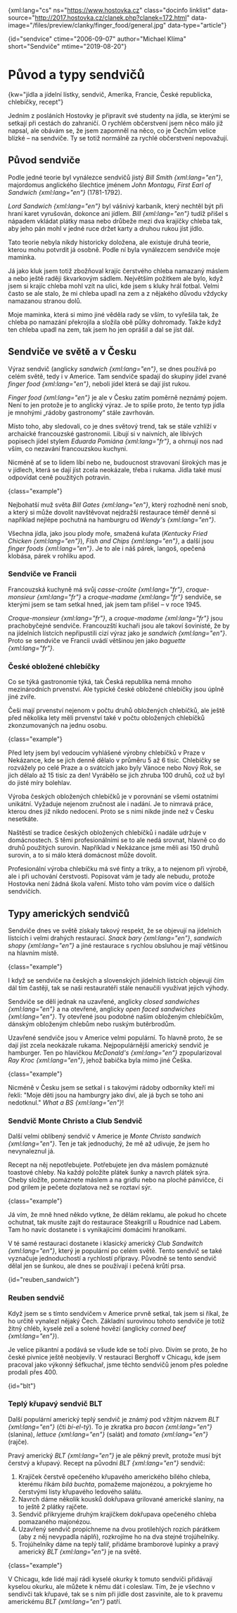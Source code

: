 
{xml:lang="cs" ns="https://www.hostovka.cz" class="docinfo linklist" data-source="http://2017.hostovka.cz/clanek.php?clanek=172.html" data-image="/files/preview/clanky/finger_food/general.jpg" data-type="article"}

{id="sendvice" ctime="2006-09-07" author="Michael Klíma" short="Sendviče" mtime="2019-08-20"}

# Původ a typy sendvičů

<!-- generated attribute kw by user_udpatekw.sh on 2019-03-13, do not edit -->

{kw="jídla a jídelní lístky, sendvič, Amerika, Francie, České republicka, chlebíčky, recept"}

Jedním z posláních Hostovky je připravit své studenty na jídla, se kterými se setkají při cestách do zahraničí. O rychlém občerstvení jsem něco málo již napsal, ale obávám se, že jsem zapomněl na něco, co je Čechům velice blízké – na sendviče. Ty se totiž normálně za rychlé občerstvení nepovažují.

## Původ sendviče

Podle jedné teorie byl vynálezce sendvičů jistý _Bill Smith {xml:lang="en"}_, majordomus anglického šlechtice jménem _John Montagu, First Earl of Sandwich {xml:lang="en"}_ (1781-1792).

_Lord Sandwich {xml:lang="en"}_ byl vášnivý karbaník, který nechtěl být při hraní karet vyrušován, dokonce ani jídlem. _Bill {xml:lang="en"}_ tudíž přišel s nápadem vkládat plátky masa nebo drůbeže mezi dva krajíčky chleba tak, aby jeho pán mohl v jedné ruce držet karty a druhou rukou jíst jídlo.

Tato teorie nebyla nikdy historicky doložena, ale existuje druhá teorie, kterou mohu potvrdit já osobně. Podle ní byla vynálezcem sendviče moje maminka.

Já jako kluk jsem totiž zbožňoval krajíc čerstvého chleba namazaný máslem a nebo ještě raději škvarkovým sádlem. Největším požitkem ale bylo, když jsem si krajíc chleba mohl vzít na ulici, kde jsem s kluky hrál fotbal. Velmi často se ale stalo, že mi chleba upadl na zem a z nějakého důvodu vždycky namazanou stranou dolů.

Moje maminka, která si mimo jiné věděla rady se vším, to vyřešila tak, že chleba po namazání překrojila a složila obě půlky dohromady. Takže když ten chleba upadl na zem, tak jsem ho jen oprášil a dal se jíst dál.

## Sendviče ve světě a v Česku

Výraz sendvič (anglicky _sandwich {xml:lang="en"}_, se dnes používá po celém světě, tedy i v Americe. Tam sendviče spadají do skupiny jídel zvané _finger food {xml:lang="en"}_, neboli jídel která se dají jíst rukou.

_Finger food {xml:lang="en"}_ je ale v Česku zatím poměrně neznámý pojem. Není to jen protože je to anglický výraz. Je to spíše proto, že tento typ jídla je mnohými „rádoby gastronomy“ stále zavrhován.

Místo toho, aby sledovali, co je dnes světový trend, tak se stále vzhlíží v archaické francouzské gastronomii. Libují si v naivních, ale líbivých popisech jídel stylem _Eduarda Pomiána {xml:lang="fr"}_, a ohrnují nos nad vším, co nezavání francouzskou kuchyni.

Nicméně ať se to lidem líbí nebo ne, budoucnost stravovaní širokých mas je v jídlech, která se dají jíst zcela neokázale, třeba i rukama. Jídla také musí odpovídat ceně použitých potravin.

{class="example"}

Nejbohatší muž světa _Bill Gates {xml:lang="en"}_, který rozhodně není snob, a který si může dovolit navštěvovat nejdražší restaurace téměř denně si například nejlépe pochutná na hamburgru od _Wendy's {xml:lang="en"}_.

Všechna jídla, jako jsou plody moře, smažená kuřata (_Kentucky Fried Chicken {xml:lang="en"}_), _Fish and Chips {xml:lang="en"}_, a další  jsou _finger foods {xml:lang="en"}_. Je to ale i náš párek, langoš, opečená klobása, párek v rohlíku apod.

### Sendviče ve Francii

Francouzská kuchyně má svůj _casse-croûte {xml:lang="fr"}_, _croque-monsieur {xml:lang="fr"}_ a _croque-madame {xml:lang="fr"}_ sendviče, se kterými jsem se tam setkal hned, jak jsem tam přišel – v roce 1945.

_Croque-monsieur {xml:lang="fr"}_, a _croque-madame {xml:lang="fr"}_ jsou prachobyčejné sendviče. Francouzští kuchaři jsou ale takoví šovinisté, že by na jídelních lístcích nepřipustili cizí výraz jako je _sandwich {xml:lang="en"}_. Proto se sendviče ve Francii uvádí většinou jen jako _baguette {xml:lang="fr"}_.

### České obložené chlebíčky

Co se týká gastronomie týká, tak Česká republika nemá mnoho mezinárodních prvenství. Ale typické české obložené chlebíčky jsou úplně jiné zvíře.

Češi mají prvenství nejenom v počtu druhů obložených chlebíčků, ale ještě před několika lety měli prvenství také v počtu obložených chlebíčků zkonzumovaných na jednu osobu.

{class="example"}

Před lety jsem byl vedoucím vyhlášené výrobny chlebíčků v Praze v Nekázance, kde se jich denně dělalo v průměru 5 až 6 tisíc. Chlebíčky se rozvážely po celé Praze a o svátcích jako byly Vánoce nebo Nový Rok, se jich dělalo až 15 tisíc za den! Vyrábělo se jich zhruba 100 druhů, což už byl do jisté míry bolehlav.

Výroba českých obložených chlebíčků je v porovnání se všemi ostatními unikátní. Vyžaduje nejenom zručnost ale i nadání. Je to nimravá práce, kterou dnes již nikdo nedocení. Proto se s nimi nikde jinde než v Česku nesetkáte.

Naštěstí se tradice českých obložených chlebíčků i nadále udržuje v domácnostech. S těmi profesionálními se to ale nedá srovnat, hlavně co do druhů použitých surovin. Například v Nekázance jsme měli asi 150 druhů surovin, a to si málo která domácnost může dovolit.

Profesionální výroba chlebíčku má své finty a triky, a to nejenom při výrobě, ale i při uchování čerstvosti. Popisovat vám je tady ale nebudu, protože Hostovka není žádná škola vaření. Místo toho vám povím více o dalších sendvičích.

## Typy amerických sendvičů

Sendviče dnes ve světě získaly takový respekt, že se objevují na jídelních lístcích i velmi drahých restaurací. _Snack bary {xml:lang="en"}_, _sandwich shopy {xml:lang="en"}_ a jiné restaurace s rychlou obsluhou je mají většinou na hlavním místě.

{class="example"}

I když se sendviče na českých a slovenských jídelních lístcích objevují čím dál tím častěji, tak se naši restauratéři stále nenaučili využívat jejich výhody.

Sendviče se dělí jednak na uzavřené, anglicky _closed sandwiches {xml:lang="en"}_ a na otevřené, anglicky _open faced sandwiches {xml:lang="en"}_. Ty otevřené jsou podobné našim obloženým chlebíčkům, dánským obloženým chlebům nebo ruským butěrbrodům.

Uzavřené sendviče jsou v Americe velmi populární. To hlavně proto, že se dají jíst zcela neokázale rukama. Nejpopulárnější americký sendvič je hamburger. Ten po hlavičkou _McDonald's {xml:lang="en"}_ zpopularizoval _Ray Kroc {xml:lang="en"}_, jehož babička byla mimo jiné Češka.

{class="example"}

Nicméně v Česku jsem se setkal i s takovými rádoby odborníky kteří mi řekli: "Moje děti jsou na hamburgry jako diví, ale já bych se toho ani nedotknul." _What a BS {xml:lang="en"}_!

### Sendvič Monte Christo a Club Sendvič

Další velmi oblíbený sendvič v Americe je _Monte Christo sandwich {xml:lang="en"}_. Ten je tak jednoduchý, že mě až udivuje, že jsem ho nevynaleznul já.

Recept na něj nepotřebujete. Potřebujete jen dva máslem pomáznuté toastové chleby. Na každý položíte plátek šunky a navrch plátek sýra. Cheby složíte, pomáznete máslem a na gridlu nebo na ploché pánvičce, či pod grilem je pečete dozlatova než se roztaví sýr.

{class="example"}

Já vím, že mně hned někdo vytkne, že dělám reklamu, ale pokud ho chcete ochutnat, tak musíte zajít do restaurace Steakgrill u Roudnice nad Labem. Tam ho navíc dostanete i s vynikajícími domácími hranolkami.

V té samé restauraci dostanete i klasický americký _Club Sandwitch {xml:lang="en"}_, který je populární po celém světě. Tento sendvič se také vyznačuje jednoduchostí a rychlostí přípravy. Původně se tento sendvič dělal jen se šunkou, ale dnes se používají i pečená krůtí prsa.

{id="reuben_sandwich"}

### Reuben sendvič

Když jsem se s tímto sendvičem v Americe prvně setkal, tak jsem si říkal, že ho určitě vynalezl nějaký Čech. Základní surovinou tohoto sendviče je totiž žitný chléb, kyselé zelí a solené hovězí (anglicky _corned beef {xml:lang="en"}_).

Je velice pikantní a podává se všude kde se točí pivo. Divím se proto, že ho české pivnice ještě neobjevily. V restauraci Berghoff v Chicagu, kde jsem pracoval jako výkonný šéfkuchař, jsme těchto sendvičů jenom přes poledne prodali přes 400.

{id="blt"}

### Teplý křupavý sendvič BLT

Další populární americký teplý sendvič je známý pod vžitým názvem _BLT {xml:lang="en"}_ (čti _bí-el-tý_). To je zkratka pro _bacon {xml:lang="en"}_ (slanina), _lettuce {xml:lang="en"}_ (salát) and _tomato {xml:lang="en"}_ (rajče).

Pravý americký _BLT {xml:lang="en"}_ je ale pěkný prevít, protože musí být čerstvý a křupavý. Recept na původní _BLT {xml:lang="en"}_ sendvič:

  1. Krajíček čerstvě opečeného křupavého amerického bílého chleba, kterému říkám _bílá buchta_, pomažeme majonézou, a pokryjeme ho čerstvými listy křupavého ledového salátu.
  2. Navrch dáme několik kousků dokřupava grilované americké slaniny, na to ještě 2 plátky rajčete.
  3. Sendvič přikryjeme druhým krajíčkem dokřupava opečeného chleba pomazaného majonézou.
  4. Uzavřený sendvič propíchneme na dvou protilehlých rozích párátkem (aby z něj nevypadla náplň), rozkrojíme ho na dva stejné trojúhelníky.
  5. Trojúhelníky dáme na teplý talíř, přidáme bramborové lupínky a pravý americký _BLT {xml:lang="en"}_ je na světě.

{class="example"}

V Chicagu, kde lidé mají rádi kyselé okurky k tomuto sendviči přidávají kyselou okurku, ale můžete k němu dát i coleslaw. Tím, že je všechno v sendivči tak křupavé, tak se s ním při jídle dost zasviníte, ale to k pravemu americkému _BLT {xml:lang="en"}_ patří.

